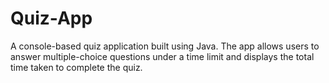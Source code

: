 # Quiz-App
A console-based quiz application built using Java. The app allows users to answer multiple-choice questions under a time limit and displays the total time taken to complete the quiz.
